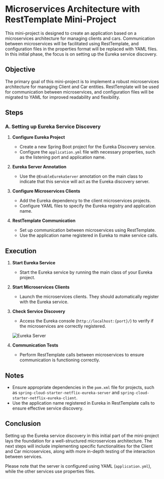 # Microservices Architecture with RestTemplate Mini-Project

This mini-project is designed to create an application based on a microservices architecture for managing clients and cars. Communication between microservices will be facilitated using RestTemplate, and configuration files in the properties format will be replaced with YAML files. In this initial phase, the focus is on setting up the Eureka service discovery.

## Objective

The primary goal of this mini-project is to implement a robust microservices architecture for managing Client and Car entities. RestTemplate will be used for communication between microservices, and configuration files will be migrated to YAML for improved readability and flexibility.

## Steps

### A. Setting up Eureka Service Discovery

1. **Configure Eureka Project**
   - Create a new Spring Boot project for the Eureka Discovery service.
   - Configure the `application.yml` file with necessary properties, such as the listening port and application name.

2. **Eureka Server Annotation**
   - Use the `@EnableEurekaServer` annotation on the main class to indicate that this service will act as the Eureka discovery server.

3. **Configure Microservices Clients**
   - Add the Eureka dependency to the client microservices projects.
   - Configure YAML files to specify the Eureka registry and application name.

4. **RestTemplate Communication**
   - Set up communication between microservices using RestTemplate.
   - Use the application name registered in Eureka to make service calls.

## Execution

1. **Start Eureka Service**
   - Start the Eureka service by running the main class of your Eureka project.

2. **Start Microservices Clients**
   - Launch the microservices clients. They should automatically register with the Eureka service.

3. **Check Service Discovery**
   - Access the Eureka console (`http://localhost:{port}/`) to verify if the microservices are correctly registered.

   ![Eureka Server](![eureka](https://github.com/GUEZIR-HAMZA/Microservices_Eureka_Server-v0.1/assets/95761219/2d876fce-ee4d-4a9b-ab2d-724f082e98a0))

4. **Communication Tests**
   - Perform RestTemplate calls between microservices to ensure communication is functioning correctly.

## Notes

- Ensure appropriate dependencies in the `pom.xml` file for projects, such as `spring-cloud-starter-netflix-eureka-server` and `spring-cloud-starter-netflix-eureka-client`.
- Use the application name registered in Eureka in RestTemplate calls to ensure effective service discovery.

## Conclusion

Setting up the Eureka service discovery in this initial part of the mini-project lays the foundation for a well-structured microservices architecture. The next steps will include implementing specific functionalities for the Client and Car microservices, along with more in-depth testing of the interaction between services.

Please note that the server is configured using YAML (`application.yml`), while the other services use properties files.
